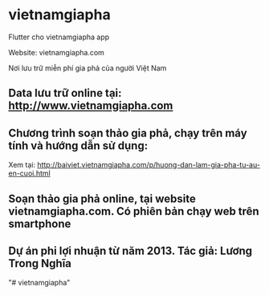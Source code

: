 # vietnamgiapha

Flutter cho vietnamgiapha app

Website: vietnamgiapha.com

Nơi lưu trữ miễn phí gia phả của người Việt Nam

## Data lưu trữ online tại: http://www.vietnamgiapha.com

## Chương trình soạn thảo gia phả, chạy trên máy tính và hướng dẫn sử dụng: 

Xem tại: http://baiviet.vietnamgiapha.com/p/huong-dan-lam-gia-pha-tu-au-en-cuoi.html

## Soạn thảo gia phả online, tại website vietnamgiapha.com. Có phiên bản chạy web trên smartphone

## Dự án phi lợi nhuận từ năm 2013. Tác giả: Lương Trong Nghĩa

"# vietnamgiapha" 

